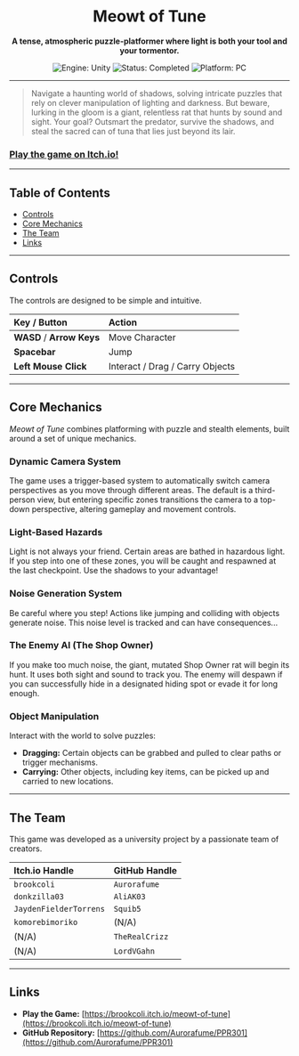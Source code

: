 <div align="center">

# Meowt of Tune

<p>
  <strong>A tense, atmospheric puzzle-platformer where light is both your tool and your tormentor.</strong>
</p>

<p>
  <img src="https://img.shields.io/badge/Engine-Unity-blueviolet?style=for-the-badge&logo=unity" alt="Engine: Unity" />
  <img src="https://img.shields.io/badge/Status-Completed-brightgreen?style=for-the-badge" alt="Status: Completed" />
  <img src="https://img.shields.io/badge/Platform-PC-blue?style=for-the-badge&logo=windows" alt="Platform: PC" />
</p>

</div>

---

> Navigate a haunting world of shadows, solving intricate puzzles that rely on clever manipulation of lighting and darkness. But beware, lurking in the gloom is a giant, relentless rat that hunts by sound and sight. Your goal? Outsmart the predator, survive the shadows, and steal the sacred can of tuna that lies just beyond its lair.

### [Play the game on Itch.io!](https://brookcoli.itch.io/meowt-of-tune)

---

## Table of Contents
* [Controls](#️-controls)
* [Core Mechanics](#️-core-mechanics)
* [The Team](#-the-team)
* [Links](#-links)

---

## Controls

The controls are designed to be simple and intuitive.

| Key / Button | Action |
| :--- | :--- |
| **WASD** / **Arrow Keys** | Move Character |
| **Spacebar** | Jump |
| **Left Mouse Click** | Interact / Drag / Carry Objects |

---

## Core Mechanics

*Meowt of Tune* combines platforming with puzzle and stealth elements, built around a set of unique mechanics.

### **Dynamic Camera System**
The game uses a trigger-based system to automatically switch camera perspectives as you move through different areas. The default is a third-person view, but entering specific zones transitions the camera to a top-down perspective, altering gameplay and movement controls.

### **Light-Based Hazards**
Light is not always your friend. Certain areas are bathed in hazardous light. If you step into one of these zones, you will be caught and respawned at the last checkpoint. Use the shadows to your advantage!

### **Noise Generation System**
Be careful where you step! Actions like jumping and colliding with objects generate noise. This noise level is tracked and can have consequences...

### **The Enemy AI (The Shop Owner)**
If you make too much noise, the giant, mutated Shop Owner rat will begin its hunt. It uses both sight and sound to track you. The enemy will despawn if you can successfully hide in a designated hiding spot or evade it for long enough.

### **Object Manipulation**
Interact with the world to solve puzzles:
-   **Dragging:** Certain objects can be grabbed and pulled to clear paths or trigger mechanisms.
-   **Carrying:** Other objects, including key items, can be picked up and carried to new locations.

---

## The Team

This game was developed as a university project by a passionate team of creators.

| Itch.io Handle | GitHub Handle |
| :--- | :--- |
| `brookcoli` | `Aurorafume` |
| `donkzilla03` | `AliAK03` |
| `JaydenFielderTorrens`| `Squib5` |
| `komorebimoriko` | (N/A) |
| (N/A) | `TheRealCrizz` |
| (N/A) | `LordVGahn` |

---

## Links

-   **Play the Game:** [https://brookcoli.itch.io/meowt-of-tune](https://brookcoli.itch.io/meowt-of-tune)
-   **GitHub Repository:** [https://github.com/Aurorafume/PPR301](https://github.com/Aurorafume/PPR301)

</div>
